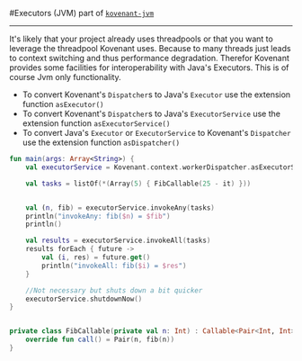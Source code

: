 #Executors (JVM)
part of [`kovenant-jvm`](../index.md#artifacts)

---

It's likely that your project already uses threadpools or that you want to leverage the threadpool
Kovenant uses. Because to many threads just leads to context switching and thus performance degradation.
Therefor Kovenant provides some facilities for interoperability with Java's Executors. This is of course Jvm only
functionality. 

* To convert Kovenant's `Dispatcher`s to Java's `Executor` use the extension function `asExecutor()` 
* To convert Kovenant's `Dispatcher`s to Java's `ExecutorService` use the extension function `asExecutorService()`
* To convert Java's `Executor` or `ExecutorService` to Kovenant's `Dispatcher` use the extension function `asDispatcher()`


```kt
fun main(args: Array<String>) {
    val executorService = Kovenant.context.workerDispatcher.asExecutorService()

    val tasks = listOf(*(Array(5) { FibCallable(25 - it) }))


    val (n, fib) = executorService.invokeAny(tasks)
    println("invokeAny: fib($n) = $fib")
    println()

    val results = executorService.invokeAll(tasks)
    results forEach { future ->
        val (i, res) = future.get()
        println("invokeAll: fib($i) = $res")
    }

    //Not necessary but shuts down a bit quicker
    executorService.shutdownNow()
}


private class FibCallable(private val n: Int) : Callable<Pair<Int, Int>> {
    override fun call() = Pair(n, fib(n))
}
```